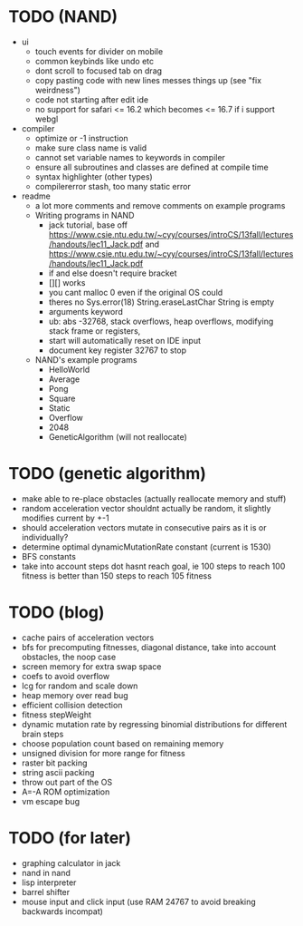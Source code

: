 # TODO (NAND)
* ui
  * touch events for divider on mobile
  * common keybinds like undo etc
  * dont scroll to focused tab on drag
  * copy pasting code with new lines messes things up (see "fix weirdness")
  * code not starting after edit ide
  * no support for safari <= 16.2 which becomes <= 16.7 if i support webgl
* compiler
  * optimize or -1 instruction
  * make sure class name is valid
  * cannot set variable names to keywords in compiler
  * ensure all subroutines and classes are defined at compile time
  * syntax highlighter (other types)
  * compilererror stash, too many static error
* readme
  * a lot more comments and remove comments on example programs
  * Writing programs in NAND
    * jack tutorial, base off https://www.csie.ntu.edu.tw/~cyy/courses/introCS/13fall/lectures/handouts/lec11_Jack.pdf and https://www.csie.ntu.edu.tw/~cyy/courses/introCS/13fall/lectures/handouts/lec11_Jack.pdf
    * if and else doesn't require bracket
    * [][] works
    * you cant malloc 0 even if the original OS could
    * theres no Sys.error(18) String.eraseLastChar String is empty
    * arguments keyword
    * ub: abs -32768, stack overflows, heap overflows, modifying stack frame or registers,
    * start will automatically reset on IDE input
    * document key register 32767 to stop
  * NAND's example programs
    * HelloWorld
    * Average
    * Pong
    * Square
    * Static
    * Overflow
    * 2048
    * GeneticAlgorithm (will not reallocate)

# TODO (genetic algorithm)
* make able to re-place obstacles (actually reallocate memory and stuff)
* random acceleration vector shouldnt actually be random, it slightly modifies current by +-1
* should acceleration vectors mutate in consecutive pairs as it is or individually?
* determine optimal dynamicMutationRate constant (current is 1530)
* BFS constants
* take into account steps dot hasnt reach goal, ie 100 steps to reach 100 fitness is better than 150 steps to reach 105 fitness

# TODO (blog)
* cache pairs of acceleration vectors
* bfs for precomputing fitnesses, diagonal distance, take into account obstacles, the noop case
* screen memory for extra swap space
* coefs to avoid overflow
* lcg for random and scale down
* heap memory over read bug
* efficient collision detection
* fitness stepWeight
* dynamic mutation rate by regressing binomial distributions for different brain steps
* choose population count based on remaining memory
* unsigned division for more range for fitness
* raster bit packing
* string ascii packing
* throw out part of the OS
* A=-A ROM optimization
* vm escape bug

# TODO (for later)
* graphing calculator in jack
* nand in nand
* lisp interpreter
* barrel shifter
* mouse input and click input (use RAM 24767 to avoid breaking backwards incompat)
